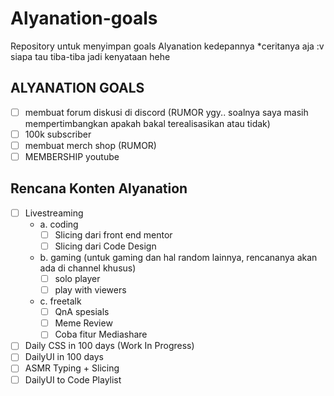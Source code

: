 # Alyanation-goals
Repository untuk menyimpan goals Alyanation kedepannya *ceritanya aja :v siapa tau tiba-tiba jadi kenyataan hehe

## ALYANATION GOALS

- [ ] membuat forum diskusi di discord (RUMOR ygy.. soalnya saya masih mempertimbangkan apakah bakal terealisasikan atau tidak)
- [ ] 100k subscriber
- [ ] membuat merch shop (RUMOR)
- [ ] MEMBERSHIP youtube

## Rencana Konten Alyanation

- [ ] Livestreaming 
  - a. coding
    - [ ] Slicing dari front end mentor
    - [ ] Slicing dari Code Design
  - b. gaming (untuk gaming dan hal random lainnya, rencananya akan ada di channel khusus)
    - [ ] solo player
    - [ ] play with viewers
  - c. freetalk 
    - [ ] QnA spesials
    - [ ] Meme Review
    - [ ] Coba fitur Mediashare
- [ ] Daily CSS in 100 days (Work In Progress)
- [ ] DailyUI in 100 days
- [ ] ASMR Typing + Slicing
- [ ] DailyUI to Code Playlist
